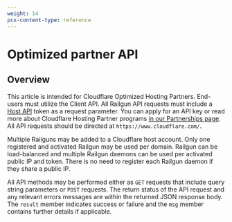 ```yaml
---
weight: 14
pcx-content-type: reference
---
```


# Optimized partner API

## Overview

This article is intended for Cloudflare Optimized Hosting Partners. End-users must utilize the Client API. All Railgun API requests must include a [Host API](http://www.cloudflare.com/docs/host-api.html) token as a request parameter. You can apply for an API key or read more about Cloudflare Hosting Partner programs [in our Partnerships page](https://www.cloudflare.com/partner-programs). All API requests should be directed at `https://www.cloudflare.com/`.

Multiple Railguns may be added to a Cloudflare host account. Only one registered and activated Railgun may be used per domain. Railgun can be load-balanced and multiple Railgun daemons can be used per activated public IP and token. There is no need to register each Railgun daemon if they share a public IP.

All API methods may be performed either as `GET` requests that include query string parameters or `POST` requests. The return status of the API request and any relevant errors messages are within the returned JSON response body. The `result` member indicates success or failure and the `msg` member contains further details if applicable.
